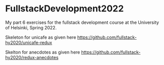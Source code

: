 # FullstackDevelopment2022
My part 6 exercises for the fullstack development course at the University of Helsinki, Spring 2022. 

Skeleton for unicafe as given here https://github.com/fullstack-hy2020/unicafe-redux

Skelton for anecdotes as given here https://github.com/fullstack-hy2020/redux-anecdotes
